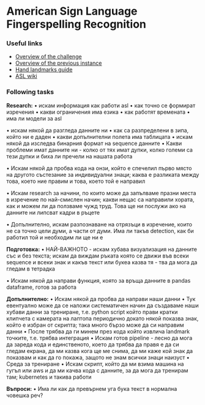 # American Sign Language Fingerspelling Recognition

### Useful links
* [Overview of the challenge](https://www.kaggle.com/competitions/asl-fingerspelling/overview)
* [Overview of the previous instance](https://www.kaggle.com/competitions/asl-signs/overview)
* [Hand landmarks guide](https://developers.google.com/mediapipe/solutions/vision/hand_landmarker)
* [ASL wiki](https://en.wikipedia.org/wiki/American_Sign_Language)


### Following tasks
**Research:**
• искам информация как работи asl
• как точно се формират изречения
• какви ограничения има езика 
• как работят времената
• има ли модели за  asl 

• искам някой да разгледа данните ни
• как са разпределени в зипа, който ни е даден
• какви допълнителни полета има таблицата
• искам някой да изследва бинарния формат на sequence данните
• Какви проблеми имат данните ни - колко от тях имат дупки, колко големи са тези дупки и биха ли пречели на нашата работа 

• Искам някой да пробва кода на онзи, който е спечелил първо място на другото състезание за индивидуални знаци; каква е разликата между това, което ние правим и това, което той е направил 

• Искам research за начини, по които може да запълваме празни места в изречение по най-смислен начин; какви нещас са направили хората, как и можем ли да ползваме чужд труд. Това ще ни послужи ако на данните ни липсват кадри в ръцете 

• Допълнително, искам разпознаване на отрязъци в изречение, които не са точно цели думи, а части от думи. Има ли такъв detection, как би работил той и необходим ли ще ни е 

**Подготовка:**
• НАЙ-ВАЖНОТО - искам хубава визуализация на данните със и без текста; искам да виждам ръката която се движи във всеки sequence и всеки знак и какъв текст или букеа казва тя - тва да мога да гледам в тетрадка 

• Искам някой да направи функция, която за връща данните в pandas dataframe, готов за работа


**Допълнително:**
• Искам някой да пробва да направи наши данни
• Тук евентуално може да се наложи систематичен начин да създаваме наши хубави данни за трениране, т.е. python script който прави кратки клипчета с камерата на лаптопа периодично докато някой показва знак, който е избран от скрипта; така много бързо може да си направим данни
• После трябва да ги минем през кода който извлича landmark точките, т.е. трябва интеграция
• Искам готов pipeline - лесно да мога да зареда кода и единственото, което да трябва да правя е да си гледам екрана, да ми казва кога ще ме снима, да ми каже кой знак да показвам и как да го покажа, защото не знам всички знаци наизуст
• Среда за трениране
• Искам скрипт, който да ми взима машина на гугъл или aws и да ми качва кода с данните, за да мога да тренирам там; kubernetes и такива работи 

**Въпроси:**
• Има ли как да превърнем уга бука текст в нормална човешка реч?